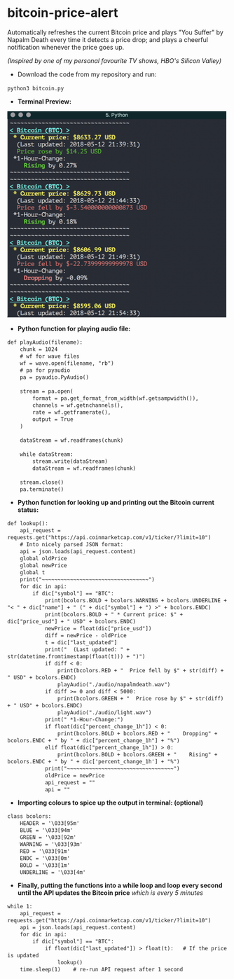 # bitcoin-price-alert

Automatically refreshes the current Bitcoin price and plays "You Suffer" by Napalm Death every time it detects a price drop;
and plays a cheerful notification whenever the price goes up.

*(Inspired by one of my personal favourite TV shows, HBO's Silicon Valley)*

* Download the code from my repository and run:

`python3 bitcoin.py`

* **Terminal Preview:**
<img src="./images/bitcoin.png" width=500>

* **Python function for playing audio file:**
```
def playAudio(filename):
    chunk = 1024
    # wf for wave files
    wf = wave.open(filename, "rb")
    # pa for pyaudio
    pa = pyaudio.PyAudio()

    stream = pa.open(
        format = pa.get_format_from_width(wf.getsampwidth()),
        channels = wf.getnchannels(),
        rate = wf.getframerate(),
        output = True
    )

    dataStream = wf.readframes(chunk)

    while dataStream:
        stream.write(dataStream)
        dataStream = wf.readframes(chunk)

    stream.close()
    pa.terminate()
```


* **Python function for looking up and printing out the Bitcoin current status:**
```
def lookup():
    api_request = requests.get("https://api.coinmarketcap.com/v1/ticker/?limit=10")
    # Into nicely parsed JSON format:
    api = json.loads(api_request.content)
    global oldPrice
    global newPrice
    global t
    print("~~~~~~~~~~~~~~~~~~~~~~~~~~~~~~~~~~")
    for dic in api:
        if dic["symbol"] == "BTC":
            print(bcolors.BOLD + bcolors.WARNING + bcolors.UNDERLINE + "< " + dic["name"] + " (" + dic["symbol"] + ") >" + bcolors.ENDC)
            print(bcolors.BOLD + " * Current price: $" + dic["price_usd"] + " USD" + bcolors.ENDC)
            newPrice = float(dic["price_usd"])
            diff = newPrice - oldPrice
            t = dic["last_updated"]
            print("  (Last updated: " + str(datetime.fromtimestamp(float(t))) + ")")
            if diff < 0:
                print(bcolors.RED + "  Price fell by $" + str(diff) + " USD" + bcolors.ENDC)
                playAudio("./audio/napalmdeath.wav")
            if diff >= 0 and diff < 5000:
                print(bcolors.GREEN + "  Price rose by $" + str(diff) + " USD" + bcolors.ENDC)
                playAudio("./audio/light.wav")
            print(" *1-Hour-Change:")
            if float(dic["percent_change_1h"]) < 0:
                print(bcolors.BOLD + bcolors.RED + "    Dropping" + bcolors.ENDC + " by " + dic["percent_change_1h"] + "%")
            elif float(dic["percent_change_1h"]) > 0:
                print(bcolors.BOLD + bcolors.GREEN + "    Rising" + bcolors.ENDC + " by " + dic['percent_change_1h'] + "%")
            print("~~~~~~~~~~~~~~~~~~~~~~~~~~~~~~~~~~")
            oldPrice = newPrice
            api_request = ""
            api = ""
```

* **Importing colours to spice up the output in terminal: (optional)**
```
class bcolors:
    HEADER = '\033[95m'
    BLUE = '\033[94m'
    GREEN = '\033[92m'
    WARNING = '\033[93m'
    RED = '\033[91m'
    ENDC = '\033[0m'
    BOLD = '\033[1m'
    UNDERLINE = '\033[4m'

```

* **Finally, putting the functions into a while loop and loop every second until the API updates the Bitcoin price**
*which is every 5 minutes*
```
while 1:
    api_request = requests.get("https://api.coinmarketcap.com/v1/ticker/?limit=10")
    api = json.loads(api_request.content)
    for dic in api:
        if dic["symbol"] == "BTC":
            if float(dic["last_updated"]) > float(t):   # If the price is updated
                lookup()
    time.sleep(1)    # re-run API request after 1 second
```

